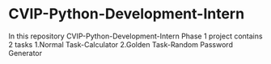 # CVIP-Python-Development-Intern
In this repository CVIP-Python-Development-Intern Phase 1 project contains 2 tasks
1.Normal Task-Calculator
2.Golden Task-Random Password Generator
